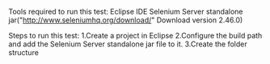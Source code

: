 
Tools required to run this test:
Eclipse IDE
Selenium Server standalone jar("http://www.seleniumhq.org/download/"  Download version 2.46.0)

Steps to run this test:
1.Create a project in Eclipse
2.Configure the build path and add the Selenium Server standalone jar file to it.
3.Create the folder structure 

